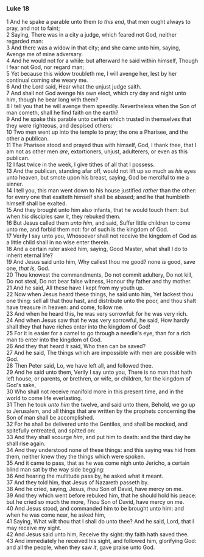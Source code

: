 ### Luke 18

1 And he spake a parable unto them *to this end*, that men ought always to pray, and not to faint;  
2 Saying, There was in a city a judge, which feared not God, neither regarded man:  
3 And there was a widow in that city; and she came unto him, saying, Avenge me of mine adversary.  
4 And he would not for a while: but afterward he said within himself, Though I fear not God, nor regard man;  
5 Yet because this widow troubleth me, I will avenge her, lest by her continual coming she weary me.  
6 And the Lord said, Hear what the unjust judge saith.  
7 And shall not God avenge his own elect, which cry day and night unto him, though he bear long with them?  
8 I tell you that he will avenge them speedily. Nevertheless when the Son of man cometh, shall he find faith on the earth?  
9 And he spake this parable unto certain which trusted in themselves that they were righteous, and despised others:  
10 Two men went up into the temple to pray; the one a Pharisee, and the other a publican.  
11 The Pharisee stood and prayed thus with himself, God, I thank thee, that I am not as other men *are*, extortioners, unjust, adulterers, or even as this publican.  
12 I fast twice in the week, I give tithes of all that I possess.  
13 And the publican, standing afar off, would not lift up so much as *his* eyes unto heaven, but smote upon his breast, saying, God be merciful to me a sinner.  
14 I tell you, this man went down to his house justified *rather* than the other: for every one that exalteth himself shall be abased; and he that humbleth himself shall be exalted.  
15 And they brought unto him also infants, that he would touch them: but when *his* disciples saw *it*, they rebuked them.  
16 But Jesus called them *unto him*, and said, Suffer little children to come unto me, and forbid them not: for of such is the kingdom of God.  
17 Verily I say unto you, Whosoever shall not receive the kingdom of God as a little child shall in no wise enter therein.  
18 And a certain ruler asked him, saying, Good Master, what shall I do to inherit eternal life?  
19 And Jesus said unto him, Why callest thou me good? none *is* good, save one, *that is*, God.  
20 Thou knowest the commandments, Do not commit adultery, Do not kill, Do not steal, Do not bear false witness, Honour thy father and thy mother.  
21 And he said, All these have I kept from my youth up.  
22 Now when Jesus heard these things, he said unto him, Yet lackest thou one thing: sell all that thou hast, and distribute unto the poor, and thou shalt have treasure in heaven: and come, follow me.  
23 And when he heard this, he was very sorrowful: for he was very rich.  
24 And when Jesus saw that he was very sorrowful, he said, How hardly shall they that have riches enter into the kingdom of God!  
25 For it is easier for a camel to go through a needle's eye, than for a rich man to enter into the kingdom of God.  
26 And they that heard *it* said, Who then can be saved?  
27 And he said, The things which are impossible with men are possible with God.  
28 Then Peter said, Lo, we have left all, and followed thee.  
29 And he said unto them, Verily I say unto you, There is no man that hath left house, or parents, or brethren, or wife, or children, for the kingdom of God's sake,  
30 Who shall not receive manifold more in this present time, and in the world to come life everlasting.  
31 Then he took *unto him* the twelve, and said unto them, Behold, we go up to Jerusalem, and all things that are written by the prophets concerning the Son of man shall be accomplished.  
32 For he shall be delivered unto the Gentiles, and shall be mocked, and spitefully entreated, and spitted on:  
33 And they shall scourge *him*, and put him to death: and the third day he shall rise again.  
34 And they understood none of these things: and this saying was hid from them, neither knew they the things which were spoken.  
35 And it came to pass, that as he was come nigh unto Jericho, a certain blind man sat by the way side begging:  
36 And hearing the multitude pass by, he asked what it meant.  
37 And they told him, that Jesus of Nazareth passeth by.  
38 And he cried, saying, Jesus, *thou* Son of David, have mercy on me.  
39 And they which went before rebuked him, that he should hold his peace: but he cried so much the more, *Thou* Son of David, have mercy on me.  
40 And Jesus stood, and commanded him to be brought unto him: and when he was come near, he asked him,  
41 Saying, What wilt thou that I shall do unto thee? And he said, Lord, that I may receive my sight.  
42 And Jesus said unto him, Receive thy sight: thy faith hath saved thee.  
43 And immediately he received his sight, and followed him, glorifying God: and all the people, when they saw *it*, gave praise unto God.  
